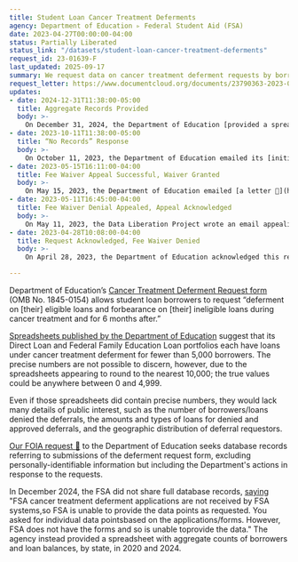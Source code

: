 ```yaml
---
title: Student Loan Cancer Treatment Deferments
agency: Department of Education ▹ Federal Student Aid (FSA)
date: 2023-04-27T00:00:00-04:00
status: Partially Liberated
status_link: "/datasets/student-loan-cancer-treatment-deferments"
request_id: 23-01639-F
last_updated: 2025-09-17
summary: We request data on cancer treatment deferment requests by borrowers of student loans. 
request_letter: https://www.documentcloud.org/documents/23790363-2023-04-27-edfsa-cancer-treatment-deferment-data-foia-request-singer-vinewilder
updates:
- date: 2024-12-31T11:38:00-05:00
  title: Aggregate Records Provided
  body: >-
    On December 31, 2024, the Department of Education [provided a spreadsheet](https://drive.google.com/drive/u/6/folders/16mNfcDZ6-n7_gV-0MGqPeywe7sS2Kxmg) with aggregate numbers of borrowers and loan balances by state. Portions were withheld under FOIA Exemption (b)(6). The agency's response noted that "FSA cancer treatment deferment applications are not received by FSA systems,so FSA is unable to provide the data points as requested. You asked for individual data pointsbased on the applications/forms. However, FSA does not have the forms and so is unable toprovide the data."
- date: 2023-10-11T11:38:00-05:00
  title: “No Records” Response
  body: >-
    On October 11, 2023, the Department of Education emailed its [initial response 📄](https://www.documentcloud.org/documents/24026643-2023-10-11-2-23-01639-f-final-no-records). “After a thorough search, no responsive records were located,” according to the letter. “Cancer treatment deferment applications are not received by FSA systems. While FSA typically receives data from the servicers about those borrowers who are in an approved cancer related deferment, no borrowers have been in a cancer related deferment since March 2020, because all borrowers are placed into the COVID forbearance.” The DLP submitted a request for more information.
- date: 2023-05-15T16:11:00-04:00
  title: Fee Waiver Appeal Successful, Waiver Granted
  body: >-
    On May 15, 2023, the Department of Education emailed [a letter 📄](https://www.documentcloud.org/documents/23813706-2023-05-15-23-00029-a-singer-vine_final_dom-signed) granting the Data Liberation Project a fee waiver for this request, agreeing with the DLP's May 11 appeal and overturning the agency's initial fee waiver denial.
- date: 2023-05-11T16:45:00-04:00
  title: Fee Waiver Denial Appealed, Appeal Acknowledged
  body: >-
    On May 11, 2023, the Data Liberation Project wrote an email appealing the April 28 fee waiver denial. On the same day, the Department of Education emailed [a letter 📄](https://www.documentcloud.org/documents/23810900-2023-05-11-appeal-acknowledgement-letter) acknowledging the appeal.
- date: 2023-04-28T10:08:00-04:00
  title: Request Acknowledged, Fee Waiver Denied
  body: >-
    On April 28, 2023, the Department of Education acknowledged this request and emailed [a letter 📄](https://www.documentcloud.org/documents/23810902-2023-04-28-fee-waiver-denied-template) denying the Data Liberation Project's request for a fee waiver, on the grounds that "you have failed to provide sufficient information to demonstrate your entitlement to a waiver of processing fees. More specifically, justification has not been provided to explain how the requested records would contribute significant information to the public’s understanding of the Department’s operations. You have also not provided any evidence demonstrating public interest in the documents."

---
```


Department of Education’s [Cancer Treatment Deferment Request form](https://fsapartners.ed.gov/sites/default/files/attachments/2019-09/CancerTreatmentDefermentRequest.pdf) (OMB No. 1845-0154) allows student loan borrowers to request “deferment on [their] eligible loans and forbearance on [their] ineligible loans during cancer treatment and for 6 months after.”

[Spreadsheets published by the Department of Education](https://studentaid.gov/data-center/student/portfolio) suggest that its Direct Loan and Federal Family Education Loan portfolios each have loans under cancer treatment deferment for fewer than 5,000 borrowers. The precise numbers are not possible to discern, however, due to the spreadsheets appearing to round to the nearest 10,000; the true values could be anywhere between 0 and 4,999.

Even if those spreadsheets did contain precise numbers, they would lack many details of public interest, such as the number of borrowers/loans denied the deferrals, the amounts and types of loans for denied and approved deferrals, and the geographic distribution of deferral requestors.

[Our FOIA request 📄](https://www.documentcloud.org/documents/23790363-2023-04-27-edfsa-cancer-treatment-deferment-data-foia-request-singer-vinewilder) to the Department of Education seeks database records referring to submissions of the deferment request form, excluding personally-identifiable information but including the Department's actions in response to the requests.

In December 2024, the FSA did not share full database records, [saying](https://www.documentcloud.org/documents/26099898-doe-cancer-deferment-letter-final-release-in-part/) "FSA cancer treatment deferment applications are not received by FSA systems,so FSA is unable to provide the data points as requested. You asked for individual data pointsbased on the applications/forms. However, FSA does not have the forms and so is unable toprovide the data." The agency instead provided a spreadsheet with aggregate counts of borrowers and loan balances, by state, in 2020 and 2024.
